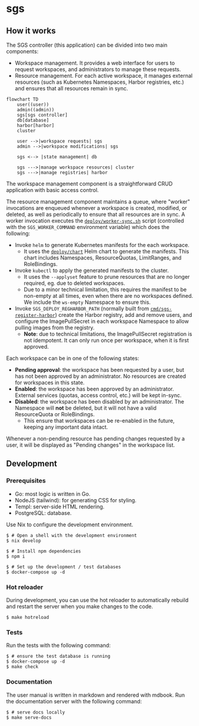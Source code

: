 # sgs

## How it works

The SGS controller (this application) can be divided into two main components:

- Workspace management. It provides a web interface for users to request
  workspaces, and administrators to manage these requests.
- Resource management. For each active workspace, it manages external resources
  (such as Kubernetes Namespaces, Harbor registries, etc.) and ensures that all
  resources remain in sync.

```mermaid
flowchart TD
    user((user))
    admin((admin))
    sgs[sgs controller]
    db[database]
    harbor[harbor]
    cluster

    user -->|workspace requests| sgs
    admin -->|workspace modifications| sgs

    sgs <--> |state management| db

    sgs --->|manage workspace resources| cluster
    sgs --->|manage registries| harbor
```

The workspace management component is a straightforward CRUD application with
basic access control.

The resource management component maintains a queue, where "worker" invocations
are enqueued whenever a workspace is created, modified, or deleted, as well as
periodically to ensure that all resources are in sync. A worker invocation
executes the [`deploy/worker-sync.sh`](deploy/worker-sync.sh) script (controlled
with the `SGS_WORKER_COMMAND` environment variable) which does the following:

- Invoke `helm` to generate Kubernetes manifests for the each workspace.
  - It uses the [`deploy/chart`](deploy/chart) Helm chart to generate the
    manifests. This chart includes Namespaces, ResourceQuotas, LimitRanges, and
    RoleBindings.
- Invoke `kubectl` to apply the generated manifests to the cluster.
  - It uses the `--applyset` feature to prune resources that are no longer
    required, eg. due to deleted workspaces.
  - Due to a minor technical limitation, this requires the manifest to be
    non-empty at all times, even when there are no workspaces defined. We
    include the `ws-empty` Namespace to ensure this.
- Invoke `SGS_DEPLOY_REGHARBOR_PATH` (normally built from
  [`cmd/sgs-register-harbor`](cmd/sgs-register-harbor)) create the Harbor
  registry, add and remove users, and configure the ImagePullSecret in each
  workspace Namespace to allow
  pulling images from the registry.
  - **Note**: due to technical limitations, the ImagePullSecret registration is
    not idempotent. It can only run once per workspace, when it is first
    approved.

Each workspace can be in one of the following states:

- **Pending approval**: the workspace has been requested by a user, but has not
  been approved by an administrator. No resources are created for workspaces in
  this state.
- **Enabled**: the workspace has been approved by an administrator. External
  services (quotas, access control, etc.) will be kept in-sync.
- **Disabled**: the workspace has been disabled by an administrator. The
  Namespace will **not** be deleted, but it will not have a valid ResourceQuota
  or RoleBindings.
  - This ensure that workspaces can be re-enabled in the future, keeping any
    important data intact.

Whenever a non-pending resource has pending changes requested by a user, it will
be displayed as "Pending changes" in the workspace list.

## Development

### Prerequisites

- Go: most logic is written in Go.
- NodeJS (tailwind): for generating CSS for styling.
- Templ: server-side HTML rendering.
- PostgreSQL: database.

Use Nix to configure the development environment.

```console
$ # Open a shell with the development environment
$ nix develop

$ # Install npm dependencies
$ npm i

$ # Set up the development / test databases
$ docker-compose up -d
```

### Hot reloader

During development, you can use the hot reloader to automatically rebuild and
restart the server when you make changes to the code.

```console
$ make hotreload
```

### Tests

Run the tests with the following command:

```console
$ # ensure the test database is running
$ docker-compose up -d
$ make check
```

### Documentation

The user manual is written in markdown and rendered with mdbook. Run the
documentation server with the following command:

```console
$ # serve docs locally
$ make serve-docs
```
